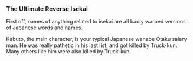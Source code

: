 ### The Ultimate Reverse Isekai

First off, names of anything related to isekai are all badly warped versions of Japanese words and names.

Kabuto, the main character, is your typical Japanese wanabe Otaku salary man. He was really pathetic in his last list, and got killed by Truck-kun. Many others like him were also killed by Truck-kun.
